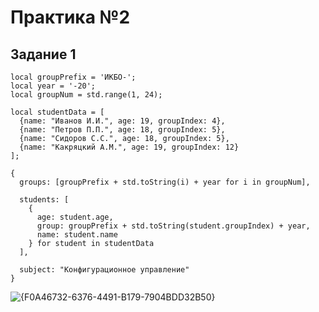 # Практика №2

## Задание 1

```jsonnet
local groupPrefix = 'ИКБО-';
local year = '-20';
local groupNum = std.range(1, 24);

local studentData = [
  {name: "Иванов И.И.", age: 19, groupIndex: 4},
  {name: "Петров П.П.", age: 18, groupIndex: 5},
  {name: "Сидоров С.С.", age: 18, groupIndex: 5},
  {name: "Какряцкий А.М.", age: 19, groupIndex: 12}
];

{
  groups: [groupPrefix + std.toString(i) + year for i in groupNum],

  students: [
    {
      age: student.age,
      group: groupPrefix + std.toString(student.groupIndex) + year,
      name: student.name
    } for student in studentData
  ],

  subject: "Конфигурационное управление"
}
```
![{F0A46732-6376-4491-B179-7904BDD32B50}](https://github.com/user-attachments/assets/b30614f1-637e-4c80-82b3-bd8029da140c)
